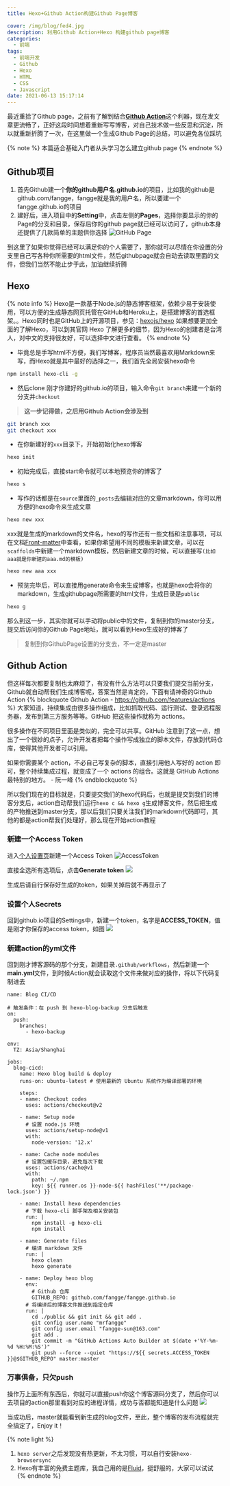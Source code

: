```yaml
---
title: Hexo+Github Action构建Github Page博客

cover: /img/blog/fed4.jpg
description: 利用Github Action+Hexo 构建github page博客
categories:
  - 前端
tags:
  - 前端开发
  - Github
  - Hexo
  - HTML
  - CSS
  - Javascript
date: 2021-06-13 15:17:14
---
```


最近重拾了Github page，之前有了解到结合[**Github Action**](https://github.com/features/actions)这个利器，现在发文章更流畅了，正好这段时间想着重新写写博客，对自己技术做一些反思和沉淀，所以就重新折腾了一次，在这里做一个生成Github Page的总结，可以避免各位踩坑

\{% note %\}
本篇适合基础入门者从头学习怎么建立github page
{% endnote %}

## Github项目

1. 首先Github建一个**你的github用户名.github.io**的项目，比如我的github是github.com/fangge，fangge就是我的用户名，所以要建一个fangge.github.io的项目
2. 建好后，进入项目中的**Setting**中，点击左侧的**Pages**，选择你要显示的你的Page的分支和目录，保存后你的github page就已经可以访问了，github本身还提供了几款简单的主题供你选择
![GitHub Page](/img/blog/gpsetting.jpg)

到这里了如果你觉得已经可以满足你的个人需要了，那你就可以尽情在你设置的分支里自己写各种你所需要的html文件，然后githubpage就会自动去读取里面的文件，但我们当然不能止步于此，加油继续折腾

## Hexo
{% note info %}
Hexo是一款基于Node.js的静态博客框架，依赖少易于安装使用，可以方便的生成静态网页托管在GitHub和Heroku上，是搭建博客的首选框架。。Hexo同时也是GitHub上的开源项目，参见：[hexojs/hexo](https://github.com/hexojs/hexo) 如果想要更加全面的了解Hexo，可以到其官网 Hexo 了解更多的细节，因为Hexo的创建者是台湾人，对中文的支持很友好，可以选择中文进行查看。
{% endnote %}

- 毕竟总是手写html不方便，我们写博客，程序员当然最喜欢用Markdown来写，而Hexo就是其中最好的选择之一，我们首先全局安装hexo命令
```bash
npm install hexo-cli -g
```

- 然后clone 刚才你建好的github.io的项目，输入命令``git branch``来建一个新的分支并``checkout``
> **这一步记得做，之后用Github Action会涉及到**
```bash
git branch xxx
git checkout xxx
```
- 在你新建好的``xxx``目录下，开始初始化hexo博客
```bash
hexo init
```

- 初始完成后，直接start命令就可以本地预览你的博客了
```bash
hexo s
```

- 写作的话都是在``source``里面的``_posts``去编辑对应的文章markdown，你可以用方便的hexo命令来生成文章
```bash
hexo new xxx
```
xxx就是生成的markdown的文件名，hexo的写作还有一些文档和注意事项，可以在文档[Front-matter](https://hexo.io/zh-cn/docs/writing)中查看，如果你希望用不同的模板来新建文章，可以在``scaffolds``中新建一个markdown模板，然后新建文章的时候，可以直接写``(比如aaa就是你新建的aaa.md的模板)``
```bash
hexo new aaa xxx
```
- 预览完毕后，可以直接用generate命令来生成博客，也就是hexo会将你的markdown，生成githubpage所需要的html文件，生成目录是``public``
```bash
hexo g
```

那么到这一步，其实你就可以手动将public中的文件，复制到你的master分支，提交后访问你的Github Page地址，就可以看到Hexo生成好的博客了
> 复制到你GithubPage设置的分支去，不一定是master

## Github Action

但这样每次都要复制也太麻烦了，有没有什么方法可以只要我们提交当前分支，Github就自动帮我们生成博客呢，答案当然是肯定的，下面有请神奇的Github Action
{% blockquote Github Action -  https://github.com/features/actions %}
大家知道，持续集成由很多操作组成，比如抓取代码、运行测试、登录远程服务器，发布到第三方服务等等。GitHub 把这些操作就称为 actions。

很多操作在不同项目里面是类似的，完全可以共享。GitHub 注意到了这一点，想出了一个很妙的点子，允许开发者把每个操作写成独立的脚本文件，存放到代码仓库，使得其他开发者可以引用。

如果你需要某个 action，不必自己写复杂的脚本，直接引用他人写好的 action 即可，整个持续集成过程，就变成了一个 actions 的组合。这就是 GitHub Actions 最特别的地方。 - 阮一峰
{% endblockquote %}

所以我们现在的目标就是，只要提交我们的hexo代码后，也就是提交到我们的博客分支后，action自动帮我们运行``hexo c && hexo g``生成博客文件，然后把生成的产物推送到master分支，那以后我们只要关注我们的markdown代码即可，其他的都是action帮我们处理好，那么现在开始action教程

### 新建一个Access Token

进入[个人设置页](https://github.com/settings/tokens)新建一个Access Token
![AccessToken](/img/blog/ghat.jpg)

直接全选所有选项后，点击**Generate token**
![](/img/blog/20210613175425.jpg)

生成后请自行保存好生成的token，如果关掉后就不再显示了

### 设置个人Secrets
回到github.io项目的Settings中，新建一个token，名字是**ACCESS_TOKEN**，值是刚才你保存的access token，如图
![](/img/blog/20210613175950.jpg)

### 新建action的yml文件
回到刚才博客源码的那个分支，新建目录``.github/workflows``，然后新建一个**main.yml**文件，到时候Action就会读取这个文件来做对应的操作，将以下代码复制进去
```
name: Blog CI/CD

# 触发条件：在 push 到 hexo-blog-backup 分支后触发
on:
  push:
    branches: 
      - hexo-backup

env:
  TZ: Asia/Shanghai

jobs:
  blog-cicd:
    name: Hexo blog build & deploy
    runs-on: ubuntu-latest # 使用最新的 Ubuntu 系统作为编译部署的环境

    steps:
    - name: Checkout codes
      uses: actions/checkout@v2

    - name: Setup node
      # 设置 node.js 环境
      uses: actions/setup-node@v1
      with:
        node-version: '12.x'

    - name: Cache node modules
      # 设置包缓存目录，避免每次下载
      uses: actions/cache@v1
      with:
        path: ~/.npm
        key: ${{ runner.os }}-node-${{ hashFiles('**/package-lock.json') }}

    - name: Install hexo dependencies
      # 下载 hexo-cli 脚手架及相关安装包
      run: |
        npm install -g hexo-cli
        npm install

    - name: Generate files
      # 编译 markdown 文件
      run: |
        hexo clean
        hexo generate

    - name: Deploy hexo blog
      env: 
        # Github 仓库
        GITHUB_REPO: github.com/fangge/fangge.github.io
      # 将编译后的博客文件推送到指定仓库
      run: |
        cd ./public && git init && git add .
        git config user.name "mrfangge"
        git config user.email "fangge-sun@163.com"
        git add .
        git commit -m "GitHub Actions Auto Builder at $(date +'%Y-%m-%d %H:%M:%S')"
        git push --force --quiet "https://${{ secrets.ACCESS_TOKEN }}@$GITHUB_REPO" master:master
```
### 万事俱备，只欠push

操作万上面所有东西后，你就可以直接push你这个博客源码分支了，然后你可以去项目的action那里看到对应的进程详情，成功与否都能知道是什么问题
![](/img/blog/20210613180630.jpg)

当成功后，master就能看到新生成的blog文件，至此，整个博客的发布流程就完全搞定了，Enjoy it！

{% note light %}
1. ``hexo server``之后发现没有热更新，不太习惯，可以自行安装``hexo-browsersync``
2. Hexo有丰富的免费主题库，我自己用的是[Fluid](https://hexo.fluid-dev.com/docs/)，挺舒服的，大家可以试试
{% endnote %}